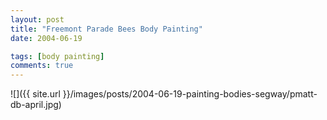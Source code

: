```yaml
---
layout: post
title: "Freemont Parade Bees Body Painting"
date: 2004-06-19

tags: [body painting]
comments: true
---
```

![]({{ site.url }}/images/posts/2004-06-19-painting-bodies-segway/pmatt-db-april.jpg)


